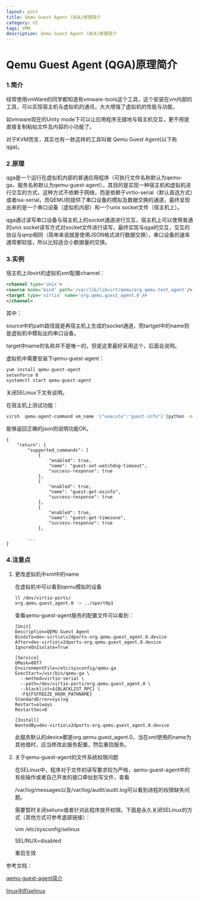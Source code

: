 ```yaml
---
layout: post
title: Qemu Guest Agent (QGA)原理简介
category: UI
tags: VMM
description: Qemu Guest Agent (QGA)原理简介
---
```

#  Qemu Guest Agent (QGA)原理简介

### 1.**简介**

经常使用vmWare的同学都知道有vmware-tools这个工具，这个安装在vm内部的工具，可以实现宿主机与虚拟机的通讯，大大增强了虚拟机的性能与功能，

如vmware现在的Unity mode下可以让应用程序无缝地与宿主机交互，更不用提直接复制粘帖文件及内容的小功能了。

对于KVM而言，其实也有一款这样的工具叫做 Qemu Guest Agent(以下称qga)。

### 2.**原理**

qga是一个运行在虚拟机内部的普通应用程序（可执行文件名称默认为qemu-ga，服务名称默认为qemu-guest-agent），其目的是实现一种宿主机和虚拟机进行交互的方式，这种方式不依赖于网络，而是依赖于virtio-serial（默认首选方式）或者isa-serial，而QEMU则提供了串口设备的模拟及数据交换的通道，最终呈现出来的是一个串口设备（虚拟机内部）和一个unix socket文件（宿主机上）。

qga通过读写串口设备与宿主机上的socket通道进行交互，宿主机上可以使用普通的unix socket读写方式对socket文件进行读写，最终实现与qga的交互，交互的协议与qmp相同（简单来说就是使用JSON格式进行数据交换），串口设备的速率通常都较低，所以比较适合小数据量的交换。

### 3.实例

宿主机上libvirt的虚拟机xml配置channel：

```xml
<channel type='unix'>
<source mode='bind' path='/var/lib/libvirt/qemu/org.qemu.test_agent'/>
<target type='virtio' name='org.qemu.guest_agent.0'/>
</channel>
```
其中：

source中的path路径就是再宿主机上生成的socket通道，而tartget中的name则是虚拟机中模拟出的串口设备。

target中name的名称并不是唯一的，但是这里最好采用这个，后面会说明。



虚拟机中需要安装下qemu-guest-agent：

```sh
yum install qemu-guest-agent
setenforce 0
systemctl start qemu-guest-agent
```

关闭SELinux下文有说明。

在宿主机上测试功能：

```sh
virsh  qemu-agent-command vm_name '{"execute":"guest-info"}'|python -m json.tool
```

能够返回正确的json则说明功能OK。
```
{
    "return": {
        "supported_commands": [
            {
                "enabled": true,
                "name": "guest-set-watchdog-timeout",
                "success-response": true
            },
            {
                "enabled": true,
                "name": "guest-get-osinfo",
                "success-response": true
            },
            {
                "enabled": true,
                "name": "guest-get-timezone",
                "success-response": true
            },

        ...
}

```
### 4.注意点

1. 更改虚拟机中xml中的name 

   在虚拟机中可以看到qemu模拟的设备

   ```sh
   ll /dev/virtio-ports/
   org.qemu.guest_agent.0 -> ../vport0p1
   ```

   查看qemu-guest-agent服务的配置文件可以看到：

   ```
   [Unit]
   Description=QEMU Guest Agent
   BindsTo=dev-virtio\x2dports-org.qemu.guest_agent.0.device
   After=dev-virtio\x2dports-org.qemu.guest_agent.0.device
   IgnoreOnIsolate=True
   
   [Service]
   UMask=0077
   EnvironmentFile=/etc/sysconfig/qemu-ga
   ExecStart=/usr/bin/qemu-ga \
     --method=virtio-serial \
     --path=/dev/virtio-ports/org.qemu.guest_agent.0 \
     --blacklist=${BLACKLIST_RPC} \
     -F${FSFREEZE_HOOK_PATHNAME}
   StandardError=syslog
   Restart=always
   RestartSec=0
   
   [Install]
   WantedBy=dev-virtio\x2dports-org.qemu.guest_agent.0.device
   ```

   此服务默认的device都是org.qemu.guest_agent.0，当在xml使用的name为其他值时，应当修改此服务配置，然后重启服务。

   

2. 关于qemu-guest-agent的文件系统权限问题

   在SELinux中，程序对于文件的读写要求较为严格，qemu-guest-agent中的有些操作或者自己开发的接口牵扯到写文件，查看

   /var/log/messages以及/var/log/audit/audit.log可以看到进程的权限缺失问题。

   需要暂时关闭seliunx或者针对此程序放开权限。下面是永久关闭SELinux的方式（其他方式可参考底部链接）：

    vim  /etc/sysconfig/selinux

   SELINUX=disabled

   重启生效

   


参考文档：

[qemu-guest-agent简介](https://www.cnblogs.com/nineep/p/9469942.html)

[linux中的selinux](https://blog.csdn.net/yanjun821126/article/details/80828908) 